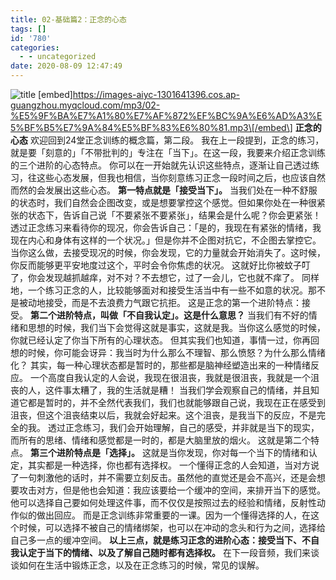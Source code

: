 ```yaml
---
title: 02-基础篇2：正念的心态
tags: []
id: '780'
categories:
  - - uncategorized
date: 2020-08-09 12:47:49
---
```


![title](https://images-aiyc-1301641396.cos.ap-guangzhou.myqcloud.com/20200809124359.png) \[embed\]https://images-aiyc-1301641396.cos.ap-guangzhou.myqcloud.com/mp3/02-%E5%9F%BA%E7%A1%80%E7%AF%872%EF%BC%9A%E6%AD%A3%E5%BF%B5%E7%9A%84%E5%BF%83%E6%80%81.mp3\[/embed\] **正念的心态** 欢迎回到24堂正念训练的概念篇，第二段。 我在上一段提到，正念的练习，就是要「刻意的」「不带批判的」专注在「当下」。在这一段，我要来介绍正念训练的三个进阶的心态特点。 你可以在一开始就先认识这些特点，逐渐让自己透过练习，往这些心态发展，但我也相信，当你刻意练习正念一段时间之后，也应该自然而然的会发展出这些心态。 **第一特点就是「接受当下」。** 当我们处在一种不舒服的状态时，我们自然会企图改变，或是想要掌控这个感觉。但如果你处在一种很紧张的状态下，告诉自己说「不要紧张不要紧张」，结果会是什么呢？你会更紧张！ 透过正念练习来看待你的现况，你会告诉自己：「是的，我现在有紧张的情绪，我现在内心和身体有这样的一个状况。」但是你并不企图对抗它，不企图去掌控它。当你这么做，去接受现况的时候，你会发现，它的力量就会开始消失了。这时候，你反而能够更平安地度过这个，平时会令你焦虑的状况。 这就好比你被蚊子叮了，你会发现越抓越痒，对不对？不去想它，过了一会儿，它也就不痒了。 同样地，一个练习正念的人，比较能够面对和接受生活当中有一些不如意的状况。那不是被动地接受，而是不去浪费力气跟它抗拒。 这是正念的第一个进阶特点：接受。 **第二个进阶特点，叫做「不自我认定」。这是什么意思？** 当我们有不好的情绪和思想的时候，我们当下会觉得这就是事实，这就是我。当你这么感觉的时候，你就已经认定了你当下所有的心理状态。 但其实我们也知道，事情一过，你再回想的时候，你可能会讶异：我当时为什么那么不理智、那么愤怒？为什么那么情绪化？ 其实，每一种心理状态都是暂时的，那些都是脑神经塑造出来的一种情绪反应。 一个高度自我认定的人会说，我现在很沮丧，我就是很沮丧，我就是一个沮丧的人，这件事太糟了，我的生活就是糟！ 当我们学会观察自己的情绪，并且知道它都是暂时的，并不全然代表我们，我们也就能够跟自己说，我现在正在感受到沮丧，但这个沮丧结束以后，我就会好起来。这个沮丧，是我当下的反应，不是完全的我。 透过正念练习，我们会开始理解，自己的感受，并非就是当下的现实，而所有的思绪、情绪和感觉都是一时的，都是大脑里放的烟火。 这就是第二个特点。 **第三个进阶特点是「选择」。** 这就是当你发现，你对每一个当下的情绪和认定，其实都是一种选择，你也都有选择权。 一个懂得正念的人会知道，当对方说了一句刺激他的话时，并不需要立刻反击。虽然他的直觉还是会不高兴，还是会想要攻击对方，但是他也会知道：我应该要给一个缓冲的空间，来排开当下的感觉。他可以选择自己要如何处理这件事，而不仅仅是按照过去的经验和情绪，反射性动作似的做出回应。 而是正念训练非常重要的一课。因为一个懂得选择的人，在这个时候，可以选择不被自己的情绪绑架，也可以在冲动的念头和行为之间，选择给自己多一点的缓冲空间。 **以上三点，就是练习正念的进阶心态：接受当下、不自我认定于当下的情绪、以及了解自己随时都有选择权。** 在下一段音频，我们来谈谈如何在生活中锻炼正念，以及在正念练习的时候，常见的误解。